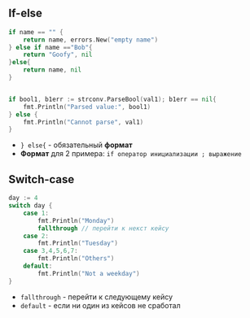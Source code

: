 ## If-else
```go
if name == "" {
	return name, errors.New("empty name") 
} else if name =="Bob"{ 
	return "Goofy", nil 
}else{ 
	return name, nil 
} 


if bool1, b1err := strconv.ParseBool(val1); b1err == nil{ 
	fmt.Println("Parsed value:", bool1) 
} else { 
	fmt.Println("Cannot parse", val1) 
}
```
- `} else{` - обязательный **формат**
- **Формат** для 2 примера: `if оператор инициализации ; выражение`

## Switch-case
```go
day := 4 
switch day { 
	case 1: 
		fmt.Println("Monday") 
		fallthrough // перейти к некст кейсу 
	case 2: 
		fmt.Println("Tuesday") 
	case 3,4,5,6,7: 
		fmt.Println("Others") 
	default: 
		fmt.Println("Not a weekday") 
}
```
- `fallthrough` - перейти к следующему кейсу
- `default` - если ни один из кейсов не сработал